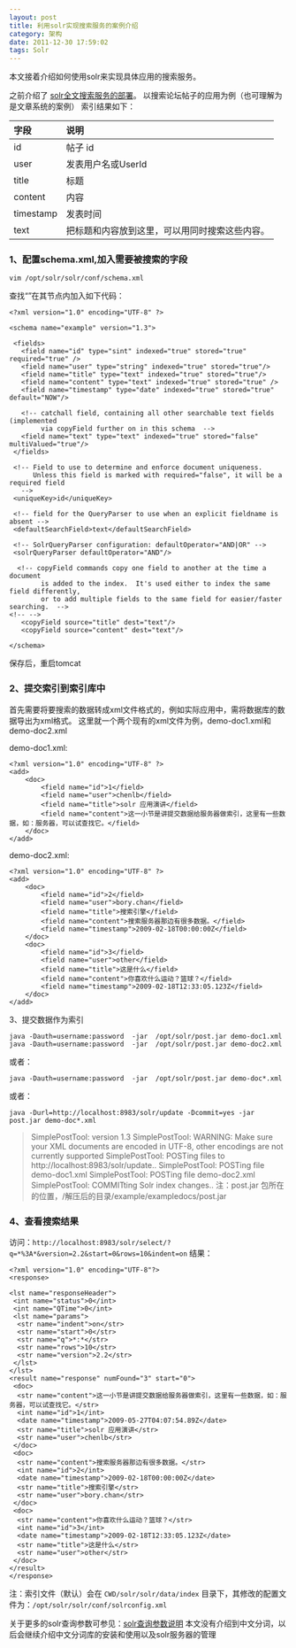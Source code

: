 ```yaml
---
layout: post
title: 利用solr实现搜索服务的案例介绍
category: 架构
date: 2011-12-30 17:59:02
tags: Solr
---
```



本文接着介绍如何使用solr来实现具体应用的搜索服务。

之前介绍了 [solr全文搜索服务的部署](/2011/12/30/full-text-search-server-deployment-based-on-solr.html)。  以搜索论坛帖子的应用为例（也可理解为是文章系统的案例）  索引结果如下：

| 字段       | 说明     |
|:------------- |:-------------|
| id        | 帖子 id     |
| user      | 发表用户名或UserId  |
| title     | 标题    |
| content   | 内容    |
| timestamp | 发表时间  |
| text      | 把标题和内容放到这里，可以用同时搜索这些内容。|

### 1、配置schema.xml,加入需要被搜索的字段

    vim /opt/solr/solr/conf/schema.xml

查找“<fields>”在其节点内加入如下代码：


    <?xml version="1.0" encoding="UTF-8" ?>  

    <schema name="example" version="1.3">   

     <fields>
       <field name="id" type="sint" indexed="true" stored="true" required="true" />
       <field name="user" type="string" indexed="true" stored="true"/>
       <field name="title" type="text" indexed="true" stored="true"/>
       <field name="content" type="text" indexed="true" stored="true" />
       <field name="timestamp" type="date" indexed="true" stored="true" default="NOW"/>  

       <!-- catchall field, containing all other searchable text fields (implemented
            via copyField further on in this schema  -->
       <field name="text" type="text" indexed="true" stored="false" multiValued="true"/>
     </fields>  

     <!-- Field to use to determine and enforce document uniqueness.
          Unless this field is marked with required="false", it will be a required field
       -->
     <uniqueKey>id</uniqueKey>  

     <!-- field for the QueryParser to use when an explicit fieldname is absent -->
     <defaultSearchField>text</defaultSearchField>  

     <!-- SolrQueryParser configuration: defaultOperator="AND|OR" -->
     <solrQueryParser defaultOperator="AND"/>  

      <!-- copyField commands copy one field to another at the time a document
            is added to the index.  It's used either to index the same field differently,
            or to add multiple fields to the same field for easier/faster searching.  -->
    <!-- -->
       <copyField source="title" dest="text"/>
       <copyField source="content" dest="text"/>  

    </schema>

保存后，重启tomcat

### 2、提交索引到索引库中

首先需要将要搜索的数据转成xml文件格式的，例如实际应用中，需将数据库的数据导出为xml格式。 这里就一个两个现有的xml文件为例，demo-doc1.xml和demo-doc2.xml

demo-doc1.xml:

    <?xml version="1.0" encoding="UTF-8" ?>
    <add>
        <doc>
            <field name="id">1</field>
            <field name="user">chenlb</field>
            <field name="title">solr 应用演讲</field>
            <field name="content">这一小节是讲提交数据给服务器做索引，这里有一些数据，如：服务器，可以试查找它。</field>
        </doc>
    </add>

demo-doc2.xml:


    <?xml version="1.0" encoding="UTF-8" ?>
    <add>
        <doc>
            <field name="id">2</field>
            <field name="user">bory.chan</field>
            <field name="title">搜索引擎</field>
            <field name="content">搜索服务器那边有很多数据。</field>
            <field name="timestamp">2009-02-18T00:00:00Z</field>
        </doc>
        <doc>
            <field name="id">3</field>
            <field name="user">other</field>
            <field name="title">这是什么</field>
            <field name="content">你喜欢什么运动？篮球？</field>
            <field name="timestamp">2009-02-18T12:33:05.123Z</field>
        </doc>
    </add>

3、提交数据作为索引

    java -Dauth=username:password  -jar  /opt/solr/post.jar demo-doc1.xml java -Dauth=username:password  -jar  /opt/solr/post.jar demo-doc2.xml

或者：

    java -Dauth=username:password  -jar  /opt/solr/post.jar demo-doc*.xml

或者：

    java -Durl=http://localhost:8983/solr/update -Dcommit=yes -jar post.jar demo-doc*.xml

> SimplePostTool: version 1.3 SimplePostTool: WARNING: Make sure your XML documents are encoded in UTF-8, other encodings are not currently supported SimplePostTool: POSTing files to http://localhost:8983/solr/update.. SimplePostTool: POSTing file demo-doc1.xml SimplePostTool: POSTing file demo-doc2.xml SimplePostTool: COMMITting Solr index changes.. 注：post.jar 包所在的位置，/解压后的目录/example/exampledocs/post.jar  

### 4、查看搜索结果

访问：`http://localhost:8983/solr/select/?q=*%3A*&version=2.2&start=0&rows=10&indent=on`
结果：

    <?xml version="1.0" encoding="UTF-8"?>
    <response>  

    <lst name="responseHeader">
     <int name="status">0</int>
     <int name="QTime">0</int>
     <lst name="params">
      <str name="indent">on</str>
      <str name="start">0</str>
      <str name="q">*:*</str>
      <str name="rows">10</str>
      <str name="version">2.2</str>
     </lst>
    </lst>
    <result name="response" numFound="3" start="0">
     <doc>
      <str name="content">这一小节是讲提交数据给服务器做索引，这里有一些数据，如：服务器，可以试查找它。</str>
      <int name="id">1</int>
      <date name="timestamp">2009-05-27T04:07:54.89Z</date>
      <str name="title">solr 应用演讲</str>
      <str name="user">chenlb</str>
     </doc>
     <doc>
      <str name="content">搜索服务器那边有很多数据。</str>
      <int name="id">2</int>
      <date name="timestamp">2009-02-18T00:00:00Z</date>
      <str name="title">搜索引擎</str>
      <str name="user">bory.chan</str>
     </doc>
     <doc>
      <str name="content">你喜欢什么运动？篮球？</str>
      <int name="id">3</int>
      <date name="timestamp">2009-02-18T12:33:05.123Z</date>
      <str name="title">这是什么</str>
      <str name="user">other</str>
     </doc>
    </result>
    </response>

注：索引文件（默认）会在 `CWD/solr/solr/data/index` 目录下，其修改的配置文件为：`/opt/solr/solr/conf/solrconfig.xml`

关于更多的solr查询参数可参见：[solr查询参数说明](/2011/12/31/the-solr-query-parameters.html) 本文没有介绍到中文分词，以后会继续介绍中文分词库的安装和使用以及solr服务器的管理
